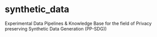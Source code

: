 # synthetic_data
Experimental Data Pipelines &amp; Knowledge Base for the field of Privacy preserving Synthetic Data Generation (PP-SDG))
